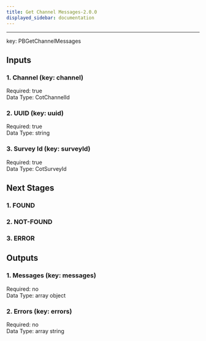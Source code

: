 ```yaml
---  
title: Get Channel Messages-2.0.0  
displayed_sidebar: documentation  
---  
```

  
****  
key: PBGetChannelMessages  
## Inputs  
### 1. Channel (key: channel)  
  
Required: true  
Data Type: CotChannelId   
### 2. UUID (key: uuid)  
  
Required: true  
Data Type: string   
### 3. Survey Id (key: surveyId)  
  
Required: true  
Data Type: CotSurveyId   
## Next Stages  
### 1. FOUND  
  
### 2. NOT-FOUND  
  
### 3. ERROR  
  
## Outputs  
### 1. Messages (key: messages)  
  
Required: no  
Data Type: array object  
### 2. Errors (key: errors)  
  
Required: no  
Data Type: array string